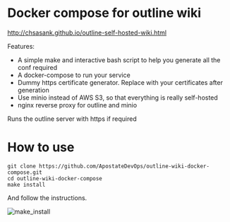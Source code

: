 # Docker compose for outline wiki

http://chsasank.github.io/outline-self-hosted-wiki.html

Features:

* A simple make and interactive bash script to help you generate all the conf required
* A docker-compose to run your service
* Dummy https certificate generator. Replace with your certificates after generation
* Use minio instead of AWS S3, so that everything is really self-hosted
* nginx reverse proxy for outline and minio

Runs the outline server with https if required

# How to use 

```
git clone https://github.com/ApostateDevOps/outline-wiki-docker-compose.git
cd outline-wiki-docker-compose
make install
```

And follow the instructions.

![make_install](http://chsasank.github.io/assets/images/outline/make_install.png)
